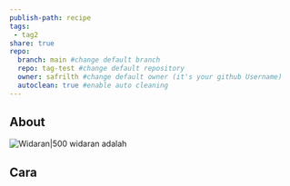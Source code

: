 ```yaml
---
publish-path: recipe
tags: 
 - tag2
share: true
repo:
  branch: main #change default branch 
  repo: tag-test #change default repository
  owner: safrilth #change default owner (it's your github Username)
  autoclean: true #enable auto cleaning
---
```


## About
![Widaran|500](https://img-global.cpcdn.com/recipes/332de623a1dfdf4c/1200x630cq70/photo.jpg)
widaran adalah

## Cara
